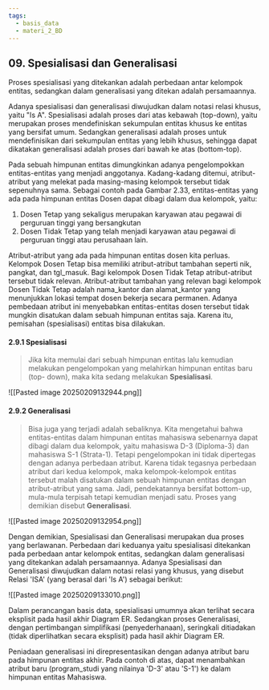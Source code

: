 ```yaml
---
tags:
  - basis_data
  - materi_2_BD
---
```

## 09. Spesialisasi dan Generalisasi

Proses spesialisasi yang ditekankan adalah perbedaan antar kelompok entitas, sedangkan dalam generalisasi yang ditekan adalah persamaannya.

Adanya spesialisasi dan generalisasi diwujudkan dalam notasi relasi khusus, yaitu "Is A". Spesialisasi adalah proses dari atas kebawah (top-down), yaitu merupakan proses mendefiniskan sekumpulan entitas khusus ke entitas yang bersifat umum. Sedangkan generalisasi adalah proses untuk mendefinisikan dari sekumpulan entitas yang lebih khusus, sehingga dapat dikatakan generalisasi adalah proses dari bawah ke atas (bottom-top).

Pada sebuah himpunan entitas dimungkinkan adanya pengelompokkan entitas-entitas yang menjadi anggotanya. Kadang-kadang ditemui, atribut-atribut yang melekat pada masing-masing kelompok tersebut tidak sepenuhnya sama. Sebagai contoh pada Gambar 2.33, entitas-entitas yang ada pada himpunan entitas Dosen dapat dibagi dalam dua kelompok, yaitu:

1. ﻿﻿﻿Dosen Tetap yang sekaligus merupakan karyawan atau pegawai di perguruan tinggi yang bersangkutan
2. ﻿﻿﻿Dosen Tidak Tetap yang telah menjadi karyawan atau pegawai di perguruan tinggi atau perusahaan lain.

Atribut-atribut yang ada pada himpunan entitas dosen kita perluas. Kelompok Dosen Tetap bisa memiliki atribut-atribut tambahan seperti nik, pangkat, dan tgl_masuk. Bagi kelompok Dosen Tidak Tetap atribut-atribut tersebut tidak relevan. Atribut-atribut tambahan yang relevan bagi kelompok Dosen Tidak Tetap adalah nama_kantor dan alamat_kantor yang menunjukkan lokasi tempat dosen bekerja secara permanen. Adanya pembedaan atribut ini menyebabkan entitas-entitas dosen tersebut tidak mungkin disatukan dalam sebuah himpunan entitas saja. Karena itu, pemisahan (spesialisasi) entitas bisa dilakukan.

#### 2.9.1 Spesialisasi

> Jika kita memulai dari sebuah himpunan entitas lalu kemudian melakukan pengelompokan yang melahirkan himpunan entitas baru (top- down), maka kita sedang melakukan **Spesialisasi**. 

![[Pasted image 20250209132944.png]]

#### 2.9.2 Generalisasi

> Bisa juga yang terjadi adalah sebaliknya. Kita mengetahui bahwa entitas-entitas dalam himpunan entitas mahasiswa sebenarnya dapat dibagi dalam dua kelompok, yaitu mahasiswa D-3 (Diploma-3) dan mahasiswa S-1 (Strata-1). Tetapi pengelompokan ini tidak dipertegas dengan adanya perbedaan atribut. Karena tidak tegasnya perbedaan atribut dari kedua kelompok, maka kelompok-kelompok entitas tersebut malah disatukan dalam sebuah himpunan entitas dengan atribut-atribut yang sama. Jadi, pendekatannya bersifat bottom-up, mula-mula terpisah tetapi kemudian menjadi satu. Proses yang demikian disebut **Generalisasi**.

![[Pasted image 20250209132954.png]]


Dengan demikian, Spesialisasi dan Generalisasi merupakan dua proses yang berlawanan. Perbedaan dari keduanya yaitu spesialisasi ditekankan pada perbedaan antar kelompok entitas, sedangkan dalam generalisasi yang ditekankan adalah persamaannya. Adanya Spesialisasi dan Generalisasi diwujudkan dalam notasi relasi yang khusus, yang disebut Relasi 'ISA' (yang berasal dari 'Is A') sebagai berikut:


![[Pasted image 20250209133010.png]]

Dalam perancangan basis data, spesialisasi umumnya akan terlihat secara eksplisit pada hasil akhir Diagram ER. Sedangkan proses Generalisasi, dengan pertimbangan simplifikasi (penyederhanaan), seringkali ditiadakan (tidak diperlihatkan secara eksplisit) pada hasil akhir Diagram ER.

Peniadaan generalisasi ini direpresentasikan dengan adanya atribut baru pada himpunan entitas akhir. Pada contoh di atas, dapat menambahkan atribut baru (program_studi yang nilainya 'D-3' atau 'S-1') ke dalam himpunan entitas Mahasiswa.


